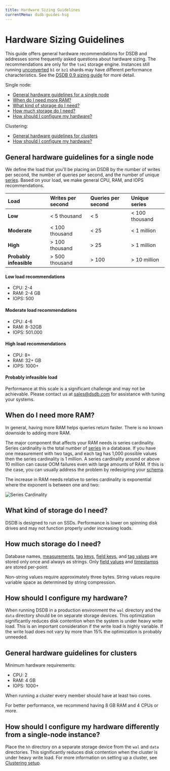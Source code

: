 ```yaml
---
title: Hardware Sizing Guidelines
currentMenu: dsdb-guides-hsg
---
```


# Hardware Sizing Guidelines

This guide offers general hardware recommendations for DSDB and addresses some frequently asked questions about hardware sizing. The recommendations are only for the `tsm1` storage engine. Instances still running [unconverted](/dsdb/v1.0/administration/upgrading/#convert-b1-and-bz1-shards-to-tsm1) `b1` or `bz1` shards may have different performance characteristics. See the [DSDB 0.9 sizing guide](/dsdb/v0.9/guides/hardware_sizing/) for more detail.

Single node:

* [General hardware guidelines for a single node](/dsdb/v1.0/guides/hardware_sizing/#general-hardware-guidelines-for-a-single-node)
* [When do I need more RAM?](/dsdb/v1.0/guides/hardware_sizing/#when-do-i-need-more-ram)
* [What kind of storage do I need?](/dsdb/v1.0/guides/hardware_sizing/#what-kind-of-storage-do-i-need)
* [How much storage do I need?](/dsdb/v1.0/guides/hardware_sizing/#how-much-storage-do-i-need)
* [How should I configure my hardware?](/dsdb/v1.0/guides/hardware_sizing/#how-should-i-configure-my-hardware)

Clustering:

* [General hardware guidelines for clusters](/dsdb/v1.0/guides/hardware_sizing/#general-hardware-guidelines-for-clusters)
* [How should I configure my hardware?](/dsdb/v1.0/guides/hardware_sizing/#how-should-i-configure-my-hardware-1)

## General hardware guidelines for a single node

We define the load that you'll be placing on DSDB by the number of writes per second, the number of queries per second, and the number of unique [series](/dsdb/v1.0/concepts/glossary/#series). Based on your load, we make general CPU, RAM, and IOPS recommendations.

| Load                    | Writes per second | Queries per second | Unique series  |
|:------------------------|:------------------|:-------------------|:---------------|
| **Low**                 | < 5 thousand      | < 5                | < 100 thousand |
| **Moderate**            | < 100 thousand    | < 25               | < 1 million    |
| **High**                | > 100 thousand    | > 25               | > 1 million    |
| **Probably infeasible** | > 500 thousand    | > 100              | > 10 million   |


#### Low load recommendations
* CPU: 2-4   
* RAM: 2-4 GB   
* IOPS: 500   

#### Moderate load recommendations
* CPU: 4-6  
* RAM: 8-32GB  
* IOPS: 501.000  

#### High load recommendations
* CPU: 8+  
* RAM: 32+ GB  
* IOPS: 1000+  

#### Probably infeasible load
Performance at this scale is a significant challenge and may not be achievable. Please contact us at <sales@dsdb.com> for assistance with tuning your systems.

## When do I need more RAM?
In general, having more RAM helps queries return faster. There is no known downside to adding more RAM.

The major component that affects your RAM needs is series cardinality. Series cardinality is the total number of [series](/dsdb/v1.0/concepts/glossary/#series) in a database. If you have one measurement with two tags, and each tag has 1,000 possible values then the series cardinality is 1 million. A series cardinality around or above 10 million can cause OOM failures even with large amounts of RAM. If this is the case, you can usually address the problem by redesigning your [schema](/dsdb/v1.0/concepts/glossary/#schema).

The increase in RAM needs relative to series cardinality is exponential where the exponent is between one and two:

![Series Cardinality](/img/dsdb/series-cardinality.png)

## What kind of storage do I need?
DSDB is designed to run on SSDs.  Performance is lower on spinning disk drives and may not function properly under increasing loads.

## How much storage do I need?
Database names, [measurements](/dsdb/v1.0/concepts/glossary/#measurement), [tag keys](/dsdb/v1.0/concepts/glossary/#tag-key), [field keys](/dsdb/v1.0/concepts/glossary/#field-key), and [tag values](/dsdb/v1.0/concepts/glossary/#tag-value) are stored only once and always as strings. Only [field values](/dsdb/v1.0/concepts/glossary/#field-value) and [timestamps](/dsdb/v1.0/concepts/glossary/#timestamp) are stored per-point.

Non-string values require approximately three bytes. String values require variable space as determined by string compression.

## How should I configure my hardware?
When running DSDB in a production environment the `wal` directory and the `data` directory should be on separate storage devices. This optimization significantly reduces disk contention when the system is under heavy write load. This is an important consideration if the write load is highly variable. If the write load does not vary by more than 15% the optimization is probably unneeded.

## General hardware guidelines for clusters

Minimum hardware requirements:

* CPU: 2
* RAM: 4 GB
* IOPS: 1000+

When running a cluster every member should have at least two cores.

For better performance, we recommend having 8 GB RAM and 4 CPUs or more.

## How should I configure my hardware differently from a single-node instance?
Place the `hh` directory on a separate storage device from the `wal` and `data` directories. This significantly reduces disk contention when the cluster is under heavy write load. For more information on setting up a cluster, see [Clustering setup](/dsdb/v1.0/guides/clustering/).
